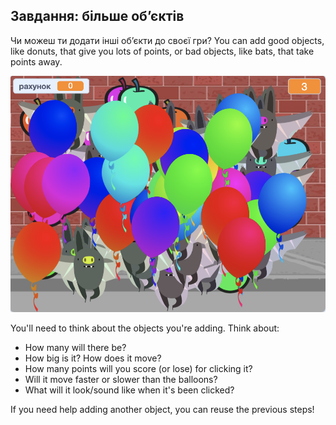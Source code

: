 ## Завдання: більше об’єктів
Чи можеш ти додати інші об’єкти до своєї гри? You can add good objects, like donuts, that give you lots of points, or bad objects, like bats, that take points away.

![screenshot](images/balloons-objects.png)

You'll need to think about the objects you're adding. Think about:

+ How many will there be?
+ How big is it? How does it move?
+ How many points will you score (or lose) for clicking it?
+ Will it move faster or slower than the balloons?
+ What will it look/sound like when it's been clicked?

If you need help adding another object, you can reuse the previous steps!

